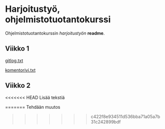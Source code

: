 # Harjoitustyö, ohjelmistotuotantokurssi

Ohjelmistotuotantokurssin *harjoitustyön* **readme**.

## Viikko 1

[gitlog.txt](https://github.com/afroseppo/ot-harjoitustyo/blob/master/laskarit/viikko1/gitlog.txt)

[komentorivi.txt](https://github.com/afroseppo/ot-harjoitustyo/blob/master/laskarit/viikko1/komentorivi.txt)

## Viikko 2

<<<<<<< HEAD
Lisää tekstiä

=======
Tehdään muutos
>>>>>>> c422f8e934511d536bba71a05a7b31c242899bdf
